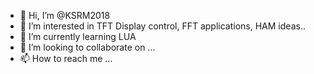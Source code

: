 - 👋 Hi, I’m @KSRM2018
- 👀 I’m interested in TFT Display control, FFT applications, HAM ideas..
- 🌱 I’m currently learning LUA
- 💞️ I’m looking to collaborate on ...
- 📫 How to reach me ...

<!---
KSRM2018/KSRM2018 is a ✨ special ✨ repository because its `README.md` (this file) appears on your GitHub profile.
You can click the Preview link to take a look at your changes.
--->
